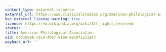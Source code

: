 ```yaml
---
content_type: external-resource
external_url: https://www.classicalstudies.org/american-philological-association-1
has_external_license_warning: true
license: https://en.wikipedia.org/wiki/All_rights_reserved
status: ''
title: American Philological Association
uid: 0451896b-7e1d-4be7-91be-e819f1231a43
wayback_url: ''
---
```


